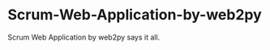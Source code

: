 Scrum-Web-Application-by-web2py
===============================

Scrum Web Application by web2py says it all.